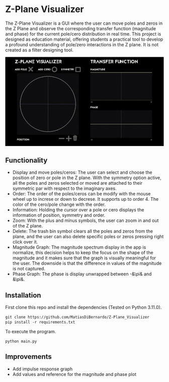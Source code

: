 # Z-Plane Visualizer

The Z-Plane Visualizer is a GUI where the user can move poles and zeros in the Z Plane and observe the corresponding transfer function (magnitude and phase) for the current pole/cero distribution in real time. This project is designed as education material, offering students a practical tool to develop a profound understanding of pole/zero interactions in the Z plane. It is not created as a filter designing tool.

![](https://github.com/MatiasDiBernardo/Z-Plane_Visualizer/blob/main/images/demo.gif)

## Functionality

- Display and move poles/ceros: The user can select and choose the position of zero or pole in the Z plane. With the symmetry option active, all the poles and zeros selected or moved are attached to their symmetric par with respect to the imaginary axes.
- Order: The order of the poles/ceros can be modify with the mouse wheel up to increse or down to decrese. It supports up to order 4. The color of the cero/pole change with the order.
- Information: Holding the cursor over a pole or cero displays the information of position, symmetry and order.
- Zoom: With the plus and minus symbols, the user can zoom in and out of the Z plane. 
- Delete: The trash bin symbol clears all the poles and zeros from the plane, and the user can also delete specific poles or zeros pressing right click over it.
- Magnitude Graph: The magnitude spectrum display in the app is normalize, this decision helps to keep the focus on the shape of the magnitude and it makes sure that the graph is visually meaningful for the user. The downside is that the difference in values of the magnitude is not captured.
- Phase Graph: The phase is display unwrapped between -&\pi& and &\pi&. 

## Installation

First clone this repo and install the dependencies (Tested on Python 3.11.0).
```
git clone https://github.com/MatiasDiBernardo/Z-Plane_Visualizer
pip install -r requirements.txt
```
To execute the program.
```
python main.py
```

## Improvements 
- Add impulse response graph
- Add values and reference for the magnitude and phase plot
